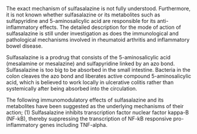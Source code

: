 The exact mechanism of sulfasalazine is not fully understood. Furthermore, it is not known whether sulfasalazine or its metabolites such as sulfapyridine and 5-aminosalicylic acid are responsible for its anti-inflammatory effects. The detailed description for the mode of action of sulfasalazine is still under investigation as does the immunological and pathological mechanisms involved in rheumatoid arthritis and inflammatory bowel disease.

Sulfasalazine is a prodrug that consists of the 5-aminosalicylic acid (mesalamine or mesalazine) and sulfapyridine linked by an azo bond. Sulfasalazine is too big to be absorbed in the small intestine. Bacteria in the colon cleaves the azo bond and liberates active compound 5-aminosalicylic acid, which is believed to work locally in ulcerative colitis rather than systemically after being absorbed into the circulation.

The following immunomodulatory effects of sulfasalazine and its metabolites have been suggested as the underlying mechanisms of their action; (1) Sulfasalazine inhibits transcription factor nuclear factor kappa-B (NF-kB), thereby suppressing the transcription of NF-kB responsive pro-inflammatory genes including TNF-alpha.